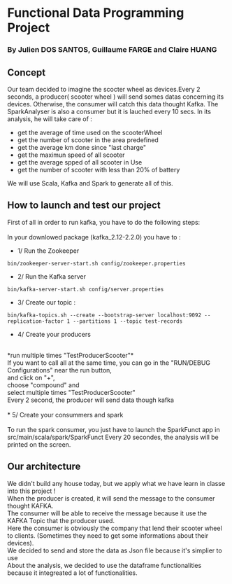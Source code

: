# Functional Data Programming Project
### By Julien DOS SANTOS, Guillaume FARGE and Claire HUANG

## Concept
Our team decided to imagine the scocter wheel as devices.Every 2 seconds, a producer( scooter wheel ) will send somes datas concerning its devices. Otherwise, the consumer will catch this data thought Kafka.
The SparkAnalyser is also a consumer but it is lauched every 10 secs.
In its analysis, he will take care of :
- get the average of time used on the scooterWheel
- get the number of scooter in the area predefined 
- get the average km done since "last charge"
- get the maximun speed of all scooter
- get the average spped of all scooter in Use
- get the number of scooter with less than 20% of battery

We will use Scala, Kafka and Spark to generate all of this.<br/>

## How to launch and test our project
First of all in order to run kafka, you have to do the following steps:<br/>
<br/>
In your downlowed package (kafka_2.12-2.2.0) you have to :<br/>

* 1/ Run the Zookeeper 

```
bin/zookeeper-server-start.sh config/zookeeper.properties
```

* 2/ Run the Kafka server
```
bin/kafka-server-start.sh config/server.properties
```

* 3/ Create our topic :

```
bin/kafka-topics.sh --create --bootstrap-server localhost:9092 --replication-factor 1 --partitions 1 --topic test-records
```

* 4/ Create your producers <br/>
<br/>
*run multiple times "TestProducerScooter"*<br/>
If you want to call all at the same time, you can go in the "RUN/DEBUG Configurations" near the run button, <br/>
and click on "+", <br/>
choose "compound" and <br/>
select multiple times "TestProducerScooter"<br/>
Every 2 second, the producer will send data though kafka<br/>
<br/>
* 5/ Create your consummers and spark <br/>
<br/>
To run the spark consumer, you just have to launch the SparkFunct app in src/main/scala/spark/SparkFunct
Every 20 secondes, the analysis will be printed on the screen.
<br/>

## Our architecture
We didn't build any house today, but we apply what we have learn in classe into this project ! <br/>
When the producer is created, it will send the message to the consumer thought KAFKA. <br/>
The consumer will be able to receive the message because it use the KAFKA Topic that the producer used. <br/>
Here the consumer is obviously the company that lend their scooter wheel to clients. (Sometimes they need to get some informations about their devices).
<br/>
We decided to send and store the data as Json file because it's simplier to use
<br/>
About the analysis, we decided to use the dataframe functionalities because it integreated a lot of functionalities.
<br/>



